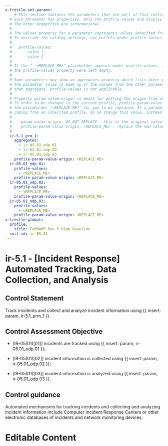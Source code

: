 ```yaml
---
x-trestle-set-params:
    # This section contains the parameters that are part of this control.
  # Each parameter has properties. Only the profile-values and display-name properties are editable.
  # The other properties are informational.
  #
  # The values property for a parameter represents values inherited from the OSCAL catalog.
  # To override the catalog settings, use bullets under profile-values as shown below:
  #
  #   profile-values:
  #     - value 1
  #     - value 2
  #
  # If the "- <REPLACE_ME>" placeholder appears under profile-values, it is the same as if
  # the profile-values property were left empty.
  #
  # Some parameters may show an aggregates property which lists other parameters. This means
  # the parameter value is made up of the values from the other parameters. For parameters
  # that aggregate, profile-values is not applicable.
  #
  # Property param-value-origin is meant for putting the origin from where that parameter comes from.
  # In order to be changed in the current profile, profile-param-value-origin property will be displayed with
  # the placeholder "<REPLACE_ME>" for you to be replaced. If a parameter already has a param-value-origin
  # coming from an inherited profile, do no change this value, instead use profile-param-value-origin as follows:
  #
  #    param-value-origin: DO NOT REPLACE - this is the original value
  #    profile-param-value-origin: <REPLACE_ME> - replace the new value required HERE
  #
  ir-5.1_prm_1:
    aggregates:
      - ir-05.01_odp.01
      - ir-05.01_odp.02
      - ir-05.01_odp.03
    profile-param-value-origin: <REPLACE_ME>
  ir-05.01_odp.01:
    profile-values:
      - <REPLACE_ME>
    profile-param-value-origin: <REPLACE_ME>
  ir-05.01_odp.02:
    profile-values:
      - <REPLACE_ME>
    profile-param-value-origin: <REPLACE_ME>
  ir-05.01_odp.03:
    profile-values:
      - <REPLACE_ME>
    profile-param-value-origin: <REPLACE_ME>
x-trestle-global:
  profile:
    title: FedRAMP Rev 5 High Baseline
  sort-id: ir-05.01
---
```


# ir-5.1 - \[Incident Response\] Automated Tracking, Data Collection, and Analysis

## Control Statement

Track incidents and collect and analyze incident information using {{ insert: param, ir-5.1_prm_1 }}.

## Control Assessment Objective

- \[IR-05(01)[01]\] incidents are tracked using {{ insert: param, ir-05.01_odp.01 }};

- \[IR-05(01)[02]\] incident information is collected using {{ insert: param, ir-05.01_odp.02 }};

- \[IR-05(01)[03]\] incident information is analyzed using {{ insert: param, ir-05.01_odp.03 }}.

## Control guidance

Automated mechanisms for tracking incidents and collecting and analyzing incident information include Computer Incident Response Centers or other electronic databases of incidents and network monitoring devices.

# Editable Content

<!-- Make additions and edits below -->
<!-- The above represents the contents of the control as received by the profile, prior to additions. -->
<!-- If the profile makes additions to the control, they will appear below. -->
<!-- The above markdown may not be edited but you may edit the content below, and/or introduce new additions to be made by the profile. -->
<!-- If there is a yaml header at the top, parameter values may be edited. Use --set-parameters to incorporate the changes during assembly. -->
<!-- The content here will then replace what is in the profile for this control, after running profile-assemble. -->
<!-- The current profile has no added parts for this control, but you may add new ones here. -->
<!-- Each addition must have a heading either of the form ## Control my_addition_name -->
<!-- or ## Part a. (where the a. refers to one of the control statement labels.) -->
<!-- "## Control" parts are new parts added after the statement part. -->
<!-- "## Part" parts are new parts added into the top-level statement part with that label. -->
<!-- Subparts may be added with nested hash levels of the form ### My Subpart Name -->
<!-- underneath the parent ## Control or ## Part being added -->
<!-- See https://oscal-compass.github.io/compliance-trestle/tutorials/ssp_profile_catalog_authoring/ssp_profile_catalog_authoring for guidance. -->
